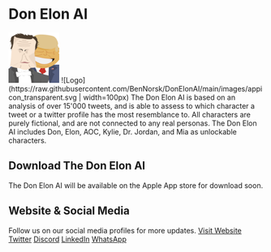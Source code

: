 # Don Elon AI
 <img width="100" height="100" src="https://raw.githubusercontent.com/BenNorsk/DonElonAI/main/images/appicon_transparent.svg">
![Logo](https://raw.githubusercontent.com/BenNorsk/DonElonAI/main/images/appicon_transparent.svg | width=100px)
The Don Elon AI is based on an analysis of over 15'000 tweets, and is able to assess to which character a tweet or a twitter profile has the most resemblance to. All characters are purely fictional, and are not connected to any real personas. The Don Elon AI includes Don, Elon, AOC, Kylie, Dr. Jordan, and Mia as unlockable characters.

## Download The Don Elon AI
The Don Elon AI will be available on the Apple App store for download soon.

## Website & Social Media
Follow us on our social media profiles for more updates.
<a href="https://donelon.app/" class="button big">Visit Website</a>
<a href="https://donelon.app/" class="button big">Twitter</a>
<a href="https://donelon.app/" class="button big">Discord</a>
<a href="https://www.linkedin.com/company/don-elon-ai/about/" class="button big">LinkedIn</a>
<a href="https://www.linkedin.com/company/don-elon-ai/about/" class="button big">WhatsApp</a>

